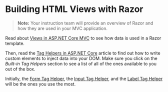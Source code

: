 # Building HTML Views with Razor

> **Note:** Your instruction team will provide an overview of Razor and how they are used in your MVC application.

Read about [Views in ASP.NET Core MVC](https://docs.microsoft.com/en-us/aspnet/core/mvc/views/overview?view=aspnetcore-3.0) to see how data is used in a Razor template.

Then, read the [Tag Helpers in ASP.NET Core](https://docs.microsoft.com/en-us/aspnet/core/mvc/views/tag-helpers/intro?view=aspnetcore-3.0) article to find out how to write custom elements to inject data into your DOM. Make sure you click on the _Built-in Tag Helpers_ section to see a list of all of the ones available to you out of the box.

Initially, the [Form Tag Helper](https://docs.microsoft.com/en-us/aspnet/core/mvc/views/working-with-forms?view=aspnetcore-3.0#the-form-tag-helper), the [Input Tag Helper](https://docs.microsoft.com/en-us/aspnet/core/mvc/views/working-with-forms?view=aspnetcore-3.0#the-input-tag-helper), and the [Label Tag Helper](https://docs.microsoft.com/en-us/aspnet/core/mvc/views/working-with-forms?view=aspnetcore-3.0#the-label-tag-helper) will be the ones you use the most.

